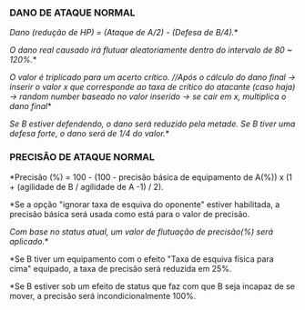 ###  DANO DE ATAQUE NORMAL

*Dano (redução de HP) = (Ataque de A/2) - (Defesa de B/4).**

*O dano real causado irá flutuar aleatoriamente dentro do intervalo de 80 ~ 120%.**

*O valor é triplicado para um acerto crítico. //Após o cálculo do dano final -> inserir o valor x que corresponde ao taxa de 
crítico do atacante (caso haja) -> random number baseado no valor inserido -> se cair em x, multiplica o dano final**

*Se B estiver defendendo, o dano será reduzido pela metade. Se B tiver uma defesa forte, o dano será de 1/4 do valor.**

### PRECISÃO DE ATAQUE NORMAL

*Precisão (%) = 100 - (100 - precisão básica de equipamento de A(%)) x (1 + (agilidade de B / agilidade de A -1) / 2).

*Se a opção "ignorar taxa de esquiva do oponente" estiver habilitada, a precisão básica será usada como está para o valor de 
precisão.

*Com base no status atual, um valor de flutuação de precisão(%) será aplicado.**

*Se B tiver um equipamento com o efeito "Taxa de esquiva física para cima" equipado, a taxa de precisão será reduzida em 25%.

*Se B estiver sob um efeito de status que faz com que B seja incapaz de se mover, a precisão será incondicionalmente 100%.
